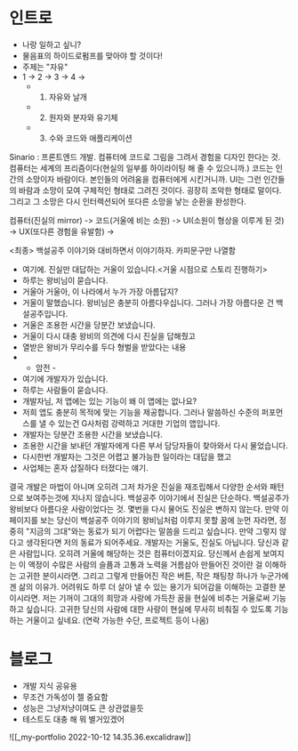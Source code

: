 # 인트로
- 나랑 일하고 싶니?
- 물음표의 하이드로펌프를 맞아야 할 것이다!
- 주제는 "자유"
- 1 -> 2 -> 3 -> 4 -> 
	- 1. 자유와 날개
	- 2. 원자와 분자와 유기체
	- 3. 수와 코드와 애플리케이션

Sinario :
프론트엔드 개발. 컴퓨터에 코드로 그림을 그려서 경험을 디자인 한다는 것. 컴퓨터는 세계의 프리즘이다(현실의 일부를 하이라이팅 해 줄 수 있으니까.) 코드는 인간의 소망이자 바람이다. 본인들의 어려움을 컴퓨터에게 시킨거니까. UI는 그런 인간들의 바람과 소망이 모여 구체적인 형태로 그려진 것이다. 굉장히 조악한 형태로 말이다. 그리고 그 소망은 다시 인터렉션되어 또다른 소망을 낳는 순환을 완성한다.

컴퓨터(진실의 mirror) -> 코드(거울에 비는 소원) -> UI(소원이 형상을 이루게 된 것) -> UX(또다른 경험을 유발함) -> 

<최종>
백설공주 이야기와 대비하면서 이야기하자. 카피문구만 나열함

- 여기에. 진실만 대답하는 거울이 있습니다.<거울 시점으로 스토리 진행하기>
- 하루는 왕비님이 묻습니다.
- 거울아 거울아, 이 나라에서 누가 가장 아름답지?
- 거울이 말했습니다. 왕비님은 충분히 아름다우십니다. 그러나 가장 아름다운 건 백설공주입니다.
- 거울은 조용한 시간을 당분간 보냈습니다.
- 거울이 다시 대충 왕비의 의견에 다시 진실을 답해줬고
- 열받은 왕비가 무리수를 두다 형벌을 받았다는 내용
- - 암전 -
- 여기에 개발자가 있습니다.
- 하루는 사람들이 묻습니다.
- 개발자님, 저 앱에는 있는 기능이 왜 이 앱에는 없나요?
- 저희 앱도 충분히 목적에 맞는 기능을 제공합니다. 그러나 말씀하신 수준의 퍼포먼스를 낼 수 있는건 G사처럼 강력하고 거대한 기업의 앱입니다.
- 개발자는 당분간 조용한 시간을 보냈습니다.
- 조용한 시간을 보내던 개발자에게 다른 부서 담당자들이 찾아와서 다시 물었습니다.
- 다시한번 개발자는 그것은 어렵고 불가능한 일이라는 대답을 했고
- 사업체는 혼자 삽질하다 터졌다는 얘기.

결국 개발은 마법이 아니며 오히려 그저 차가운 진실을 재조립해서 다양한 순서와 패턴으로 보여주는것에 지나지 않습니다. 백설공주 이야기에서 진실은 단순하다. 백설공주가 왕비보다 아름다운 사람이었다는 것. 몇번을 다시 물어도 진실은 변하지 않는다.
만약 이 페이지를 보는 당신이 백설공주 이야기의 왕비님처럼 이루지 못할 꿈에 눈먼 자라면, 정중히 "지금의 그대"와는 동료가 되기 어렵다는 말씀을 드리고 싶습니다.
만약 그렇지 않다고 생각된다면 저의 동료가 되어주세요. 개발자는 거울도, 진실도 아닙니다. 당신과 같은 사람입니다. 오히려 거울에 해당하는 것은 컴퓨터이겠지요.
당신께서 손쉽게 보여지는 이 액정이 수많은 사람의 슬픔과 고통과 노력을 거름삼아 만들어진 것이란 걸 이해하는 고귀한 분이시라면.
그리고 그렇게 만들어진 작은 버튼, 작은 채팅창 하나가 누군가에겐 삶의 이유가. 어려워도 하루 더 살아 낼 수 있는 용기가 되어감을 이해하는 고결한 분이시라면.
저는 기꺼이 그대의 희망과 사랑에 가득찬 꿈을 현실에 비추는 거울로써 기능하고 싶습니다. 고귀한 당신의 사람에 대한 사랑이 현실에 무사히 비춰질 수 있도록 기능하는 거울이고 싶네요.
(연락 가능한 수단, 프로젝트 등이 나옴)

# 블로그
- 개발 지식 공유용
- 무조건 가독성이 젤 중요함
- 성능은 그냥저냥이여도 큰 상관없을듯
- 테스트도 대충 해 뭐 별거있겠어


![[_my-portfolio 2022-10-12 14.35.36.excalidraw]]